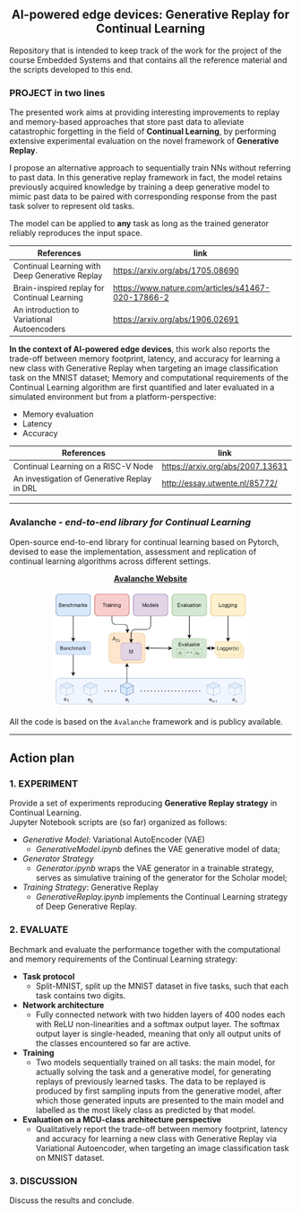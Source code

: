 <div align="center">
    
## AI-powered edge devices: Generative Replay for Continual Learning
</div>
Repository that is intended to keep track of the work for the project of the course Embedded Systems and that contains all the reference material and the scripts developed to this end.

### PROJECT in two lines
The presented work aims at providing interesting improvements to replay and memory-based approaches that store past data to alleviate catastrophic forgetting in the field of **Continual Learning**, by performing extensive experimental evaluation on the novel framework of **Generative Replay**. 

I propose an alternative approach to sequentially train NNs without referring to past data. In this generative replay framework in fact, the model retains previously acquired knowledge by training a deep generative model to mimic past data to be paired with corresponding response from the past task solver to represent old tasks.

The model can be applied to **any** task as long as the trained generator reliably reproduces the input space.

References                                              | link         
--------------------------------------------------------|---------------------------------
Continual Learning with Deep Generative Replay          | https://arxiv.org/abs/1705.08690
Brain-inspired replay for Continual Learning            | https://www.nature.com/articles/s41467-020-17866-2
An introduction to Variational Autoencoders             | https://arxiv.org/abs/1906.02691


**In the context of AI-powered edge devices**, this work also reports the trade-off between memory footprint, latency, and accuracy for learning a new class with Generative Replay when targeting an image classification task on the MNIST dataset; Memory and computational requirements of the Continual Learning algorithm are first quantified and later evaluated in a simulated environment but from a platform-perspective:
- Memory evaluation
- Latency
- Accuracy

References                                             | link         
-------------------------------------------------------|---------------------------------
Continual Learning on a RISC-V Node                    | https://arxiv.org/abs/2007.13631
An investigation of Generative Replay in DRL           | http://essay.utwente.nl/85772/

***

### Avalanche - *end-to-end library for Continual Learning*
Open-source end-to-end library for continual learning based on Pytorch, devised to ease the implementation, assessment and replication of continual learning algorithms across different settings.

<div align="center">
  
**[Avalanche Website](https://avalanche.continualai.org)**

<img src="avalanche_library.png" alt="drawing" style="width:350px;"/>
</div>

All the code is based on the `Avalanche` framework and is publicy available.
***

## Action plan

### 1. EXPERIMENT
Provide a set of experiments reproducing **Generative Replay strategy** in Continual Learning.  
Jupyter Notebook scripts are (so far) organized as follows:
 - *Generative Model*: Variational AutoEncoder (VAE) 
   - *GenerativeModel.ipynb* defines the VAE generative model of data;
 - *Generator Strategy*
   - *Generator.ipynb* wraps the VAE generator in a trainable strategy, serves as simulative training of the generator for the Scholar model;
 - *Training Strategy*: Generative Replay 
   - *GenerativeReplay.ipynb* implements the Continual Learning strategy of Deep Generative Replay.
   
### 2. EVALUATE

Bechmark and evaluate the performance together with the computational and memory requirements of the Continual Learning strategy:
- **Task protocol**
  - Split-MNIST, split up the MNIST dataset in five tasks, such that each task contains two digits.
- **Network architecture**
  - Fully connected network with two hidden layers of 400 nodes each with ReLU non-linearities and a softmax output layer. The softmax output layer is single-headed, meaning that only all output units of the classes encountered so far are active.
- **Training**
  - Two models sequentially trained on all tasks: the main model, for actually solving the task and a generative model, for generating replays of previously learned tasks. The data to be replayed is produced by first sampling inputs from the generative model, after which those generated inputs are presented to the main model and labelled as the most likely class as predicted by that model.
- **Evaluation on a MCU-class architecture perspective**
  - Qualitatively report the trade-off between memory footprint, latency and accuracy for learning a new class with Generative Replay via Variational Autoencoder, when targeting an image classification task on MNIST dataset.
### 3. DISCUSSION
Discuss the results and conclude.
